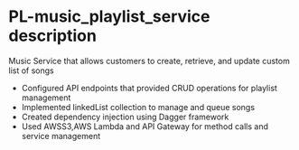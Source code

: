 # PL-music_playlist_service description
Music Service that allows customers to create, retrieve, and update custom list of songs
- Configured API endpoints that provided CRUD operations for playlist management
- Implemented linkedList collection to manage and queue songs
- Created dependency injection using Dagger framework
- Used AWSS3,AWS Lambda and  API Gateway for method calls and service management
